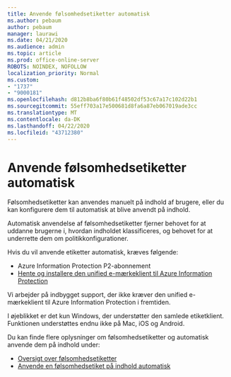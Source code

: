 ```yaml
---
title: Anvende følsomhedsetiketter automatisk
ms.author: pebaum
author: pebaum
manager: laurawi
ms.date: 04/21/2020
ms.audience: admin
ms.topic: article
ms.prod: office-online-server
ROBOTS: NOINDEX, NOFOLLOW
localization_priority: Normal
ms.custom:
- "1737"
- "9000181"
ms.openlocfilehash: d812b8ba6f80b61f48502df53c67a17c102d22b1
ms.sourcegitcommit: 55eff703a17e500681d8fa6a87eb067019ade3cc
ms.translationtype: MT
ms.contentlocale: da-DK
ms.lasthandoff: 04/22/2020
ms.locfileid: "43712380"
---
```

# <a name="auto-apply-sensitivity-labels"></a>Anvende følsomhedsetiketter automatisk

Følsomhedsetiketter kan anvendes manuelt på indhold af brugere, eller du kan konfigurere dem til automatisk at blive anvendt på indhold.

Automatisk anvendelse af følsomhedsetiketter fjerner behovet for at uddanne brugerne i, hvordan indholdet klassificeres, og behovet for at underrette dem om politikkonfigurationer.

Hvis du vil anvende etiketter automatisk, kræves følgende:

- Azure Information Protection P2-abonnement
- [Hente og installere den unified e-mærkeklient til Azure Information Protection](https://docs.microsoft.com/azure/information-protection/rms-client/install-unifiedlabelingclient-app)

Vi arbejder på indbygget support, der ikke kræver den unified e-mærkeklient til Azure Information Protection i fremtiden.

I øjeblikket er det kun Windows, der understøtter den samlede etiketklient.  Funktionen understøttes endnu ikke på Mac, iOS og Android.

Du kan finde flere oplysninger om følsomhedsetiketter og automatisk anvende dem på indhold under:

- [Oversigt over følsomhedsetiketter](https://docs.microsoft.com/office365/securitycompliance/sensitivity-labels)
- [Anvende en følsomhedsetiket på indhold automatisk](https://docs.microsoft.com/office365/securitycompliance/apply_sensitivity_label_automatically)